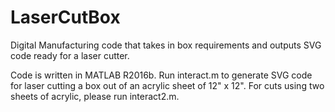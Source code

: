# LaserCutBox

Digital Manufacturing code that takes in box requirements and outputs SVG code ready for a laser cutter.

Code is written in MATLAB R2016b. Run interact.m to generate SVG code for laser cutting a box out of an acrylic sheet of 12" x 12". For cuts using
two sheets of acrylic, please run interact2.m.
